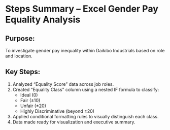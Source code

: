 
# Steps Summary – Excel Gender Pay Equality Analysis

## Purpose:
To investigate gender pay inequality within Daikibo Industrials based on role and location.

## Key Steps:
1. Analyzed “Equality Score” data across job roles.
2. Created “Equality Class” column using a nested IF formula to classify:
   - Ideal (0)
   - Fair (±10)
   - Unfair (±20)
   - Highly Discriminative (beyond ±20)
3. Applied conditional formatting rules to visually distinguish each class.
4. Data made ready for visualization and executive summary.
